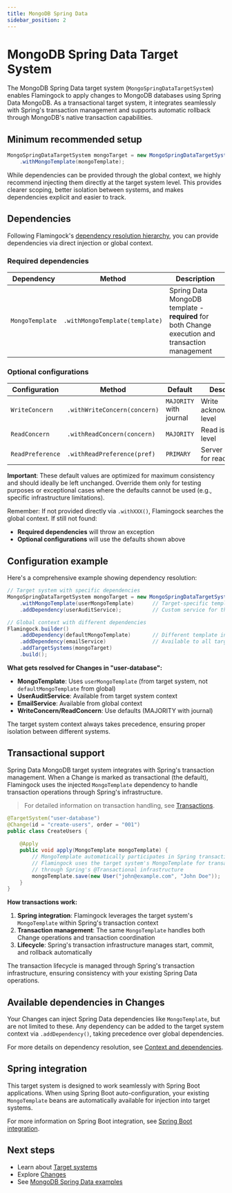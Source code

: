 ```yaml
---
title: MongoDB Spring Data
sidebar_position: 2
---
```


# MongoDB Spring Data Target System

The MongoDB Spring Data target system (`MongoSpringDataTargetSystem`) enables Flamingock to apply changes to MongoDB databases using Spring Data MongoDB. As a transactional target system, it integrates seamlessly with Spring's transaction management and supports automatic rollback through MongoDB's native transaction capabilities.

## Minimum recommended setup

```java
MongoSpringDataTargetSystem mongoTarget = new MongoSpringDataTargetSystem("user-database")
    .withMongoTemplate(mongoTemplate);
```

While dependencies can be provided through the global context, we highly recommend injecting them directly at the target system level. This provides clearer scoping, better isolation between systems, and makes dependencies explicit and easier to track.

## Dependencies

Following Flamingock's [dependency resolution hierarchy](../flamingock-library-config/context-and-dependencies.md), you can provide dependencies via direct injection or global context.

### Required dependencies

| Dependency | Method | Description |
|------------|--------|-------------|
| `MongoTemplate` | `.withMongoTemplate(template)` | Spring Data MongoDB template - **required** for both Change execution and transaction management |

### Optional configurations

| Configuration | Method | Default | Description |
|---------------|--------|---------|-------------|
| `WriteConcern` | `.withWriteConcern(concern)` | `MAJORITY` with journal | Write acknowledgment level |
| `ReadConcern` | `.withReadConcern(concern)` | `MAJORITY` | Read isolation level |
| `ReadPreference` | `.withReadPreference(pref)` | `PRIMARY` | Server selection for reads |

**Important**: These default values are optimized for maximum consistency and should ideally be left unchanged. Override them only for testing purposes or exceptional cases where the defaults cannot be used (e.g., specific infrastructure limitations).

Remember: If not provided directly via `.withXXX()`, Flamingock searches the global context. If still not found:
- **Required dependencies** will throw an exception
- **Optional configurations** will use the defaults shown above

## Configuration example

Here's a comprehensive example showing dependency resolution:

```java
// Target system with specific dependencies
MongoSpringDataTargetSystem mongoTarget = new MongoSpringDataTargetSystem("user-database")
    .withMongoTemplate(userMongoTemplate)      // Target-specific template
    .addDependency(userAuditService);          // Custom service for this target

// Global context with different dependencies
Flamingock.builder()
    .addDependency(defaultMongoTemplate)       // Different template in global
    .addDependency(emailService)               // Available to all targets
    .addTargetSystems(mongoTarget)
    .build();
```

**What gets resolved for Changes in "user-database":**
- **MongoTemplate**: Uses `userMongoTemplate` (from target system, not `defaultMongoTemplate` from global)
- **UserAuditService**: Available from target system context
- **EmailService**: Available from global context
- **WriteConcern/ReadConcern**: Use defaults (MAJORITY with journal)

The target system context always takes precedence, ensuring proper isolation between different systems.

## Transactional support

Spring Data MongoDB target system integrates with Spring's transaction management. When a Change is marked as transactional (the default), Flamingock uses the injected `MongoTemplate` dependency to handle transaction operations through Spring's infrastructure.

> For detailed information on transaction handling, see [Transactions](../flamingock-library-config/transactions.md).

```java
@TargetSystem("user-database")
@Change(id = "create-users", order = "001")
public class CreateUsers {
    
    @Apply
    public void apply(MongoTemplate mongoTemplate) {
        // MongoTemplate automatically participates in Spring transactions
        // Flamingock uses the target system's MongoTemplate for transaction management
        // through Spring's @Transactional infrastructure
        mongoTemplate.save(new User("john@example.com", "John Doe"));
    }
}
```

**How transactions work:**
1. **Spring integration**: Flamingock leverages the target system's `MongoTemplate` within Spring's transaction context
2. **Transaction management**: The same `MongoTemplate` handles both Change operations and transaction coordination
3. **Lifecycle**: Spring's transaction infrastructure manages start, commit, and rollback automatically

The transaction lifecycle is managed through Spring's transaction infrastructure, ensuring consistency with your existing Spring Data operations.

## Available dependencies in Changes

Your Changes can inject Spring Data dependencies like `MongoTemplate`, but are not limited to these. Any dependency can be added to the target system context via `.addDependency()`, taking precedence over global dependencies.

For more details on dependency resolution, see [Context and dependencies](../flamingock-library-config/context-and-dependencies.md).

## Spring integration

This target system is designed to work seamlessly with Spring Boot applications. When using Spring Boot auto-configuration, your existing `MongoTemplate` beans are automatically available for injection into target systems.

For more information on Spring Boot integration, see [Spring Boot integration](../frameworks/springboot-integration/introduction.md).

## Next steps

- Learn about [Target systems](introduction.md)
- Explore [Changes](../changes/introduction.md)
- See [MongoDB Spring Data examples](https://github.com/flamingock/flamingock-examples/tree/master/mongodb-springdata)